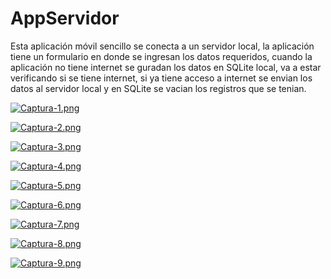 # AppServidor

Esta aplicación móvil sencillo se conecta a un servidor local, la aplicación tiene un formulario en donde se ingresan los datos requeridos, cuando la aplicación no tiene internet se guradan los datos en SQLite local, va a estar verificando si se tiene internet, si ya tiene acceso a internet se envian los datos al servidor local y en SQLite se vacian los registros que se tenian.

[![Captura-1.png](https://i.postimg.cc/K8KpXRTq/Captura-1.png)](https://postimg.cc/rDkNxyQx)

[![Captura-2.png](https://i.postimg.cc/X7Pxg4Pw/Captura-2.png)](https://postimg.cc/0bppkRPQ)

[![Captura-3.png](https://i.postimg.cc/2jcxzCrP/Captura-3.png)](https://postimg.cc/G9DDKwBQ)

[![Captura-4.png](https://i.postimg.cc/6QXrH3fG/Captura-4.png)](https://postimg.cc/18vVXyT9)

[![Captura-5.png](https://i.postimg.cc/Kv3txL9M/Captura-5.png)](https://postimg.cc/BXsjC8fS)

[![Captura-6.png](https://i.postimg.cc/tgkx2zgL/Captura-6.png)](https://postimg.cc/1ggXzwwH)

[![Captura-7.png](https://i.postimg.cc/gJB6Pk8s/Captura-7.png)](https://postimg.cc/XGdvfW2B)

[![Captura-8.png](https://i.postimg.cc/prwhpG0n/Captura-8.png)](https://postimg.cc/D4cyNg32)

[![Captura-9.png](https://i.postimg.cc/rsrzXG8y/Captura-9.png)](https://postimg.cc/CnwwbqB9)
